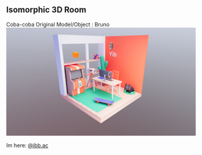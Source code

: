 
## Isomorphic 3D Room
Coba-coba
Original Model/Object : Bruno 
![alt text](https://github.com/MSayib/iso_room_built/blob/c068be250628adff9f1e2ed880612b414a8329cc/thumbnail.png?raw=true)

Im here: [@ibb.ac](https://instagram.com/ibb.ac)
